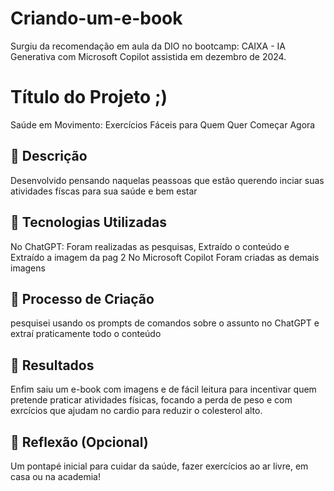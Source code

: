 # Criando-um-e-book
Surgiu da recomendação em aula da DIO no bootcamp: CAIXA - IA Generativa com Microsoft Copilot assistida em dezembro de 2024.

# Título do Projeto ;)
Saúde em Movimento: Exercícios Fáceis para Quem Quer Começar Agora

## 📒 Descrição
Desenvolvido pensando naquelas peassoas que estão querendo inciar suas atividades físcas para sua saúde  e bem estar

## 🤖 Tecnologias Utilizadas
No ChatGPT:
Foram realizadas as pesquisas,
Extraído o conteúdo e
Extraído a imagem da pag 2
No Microsoft Copilot
Foram criadas as demais imagens

## 🧐 Processo de Criação
pesquisei usando os prompts de comandos sobre o assunto no ChatGPT e extraí praticamente todo o conteúdo

## 🚀 Resultados
Enfim saiu um e-book com imagens e de fácil leitura para incentivar quem pretende praticar atividades físicas, focando a perda de peso e com exrcícios que ajudam no cardio para reduzir o colesterol alto.
## 💭 Reflexão (Opcional)
Um pontapé inicial para cuidar da saúde, fazer exercícios ao ar livre, em casa ou na academia!
